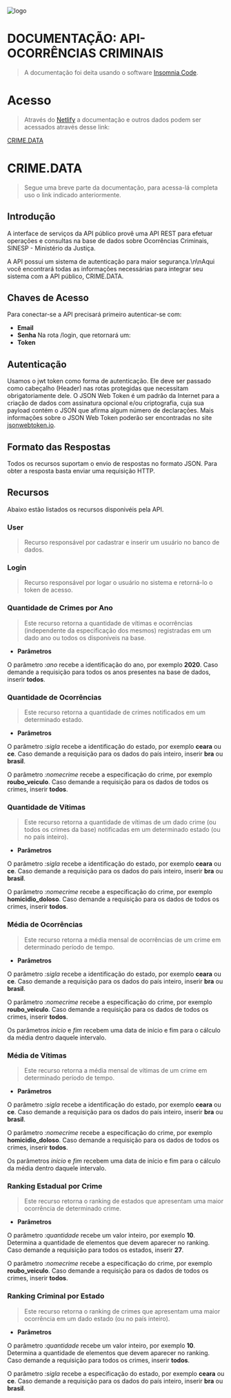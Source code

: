 ![logo](https://user-images.githubusercontent.com/44507419/91507497-616ff400-e8ab-11ea-80e6-c29dfa5da930.png )

# DOCUMENTAÇÃO: API- OCORRÊNCIAS CRIMINAIS
> A documentação foi deita usando o software [Insomnia Code](https://insomnia.rest/).

# Acesso
> Através do [Netlify](https://www.netlify.com/) a documentação e outros dados podem ser acessados através desse link:

[CRIME.DATA](https://crimedata.netlify.app/)

# CRIME.DATA
> Segue uma breve parte da documentação, para acessa-lá completa uso o link indicado anteriormente.

## Introdução

A interface de serviços da API público provê uma API REST para efetuar operações e consultas na base de dados sobre Ocorrências Criminais, SINESP - Ministério da Justiça.

A API possui um sistema de autenticação para maior segurança.\n\nAqui você encontrará todas as informações necessárias para integrar seu sistema com a API público, CRIME.DATA.

## Chaves de Acesso

Para conectar-se a API precisará primeiro autenticar-se com:
* __Email__
* __Senha__
Na rota /login, que retornará um:
* __Token__

## Autenticação

Usamos o jwt token como forma de autenticação. Ele deve ser passado como cabeçalho (Header) nas rotas protegidas que necessitam obrigatoriamente dele.
O JSON Web Token é um padrão da Internet para a criação de dados com assinatura opcional e/ou criptografia, cuja sua payload contém o JSON que afirma algum número de declarações.
Mais informações sobre o JSON Web Token poderão ser encontradas no site [jsonwebtoken.io](https://www.jsonwebtoken.io/).

## Formato das Respostas
Todos os recursos suportam o envio de respostas no formato JSON. Para obter a resposta basta enviar uma requisição HTTP.

## Recursos
Abaixo estão listados os recursos disponivéis pela API.

### User

> Recurso responsável por cadastrar e inserir um usuário no banco de dados.

### Login

> Recurso responsável por logar o usuário no sistema e retorná-lo o token de acesso.

### Quantidade de Crimes por Ano

> Este recurso retorna a quantidade de vítimas e ocorrências (independente da especificação dos mesmos) registradas em um dado ano ou todos os disponíveis na base.

* __Parâmetros__

O parâmetro _:ano_ recebe a identificação do ano, por exemplo **2020**. Caso demande a requisição para todos os anos presentes na base de dados, inserir **todos**.

### Quantidade de Ocorrências

> Este recurso retorna a quantidade de crimes notificados em um determinado estado.

* __Parâmetros__

O parâmetro _:sigla_ recebe a identificação do estado, por exemplo **ceara** ou **ce**. Caso demande a requisição para os dados do país inteiro, inserir **bra** ou **brasil**.

O parâmetro _:nomecrime_ recebe a especificação do crime, por exemplo **roubo_veiculo**. Caso demande a requisição para os dados de todos os crimes, inserir **todos**.

### Quantidade de Vítimas

> Este recurso retorna a quantidade de vítimas de um dado crime (ou todos os crimes da base) notificadas em um determinado estado (ou no país inteiro).  

* __Parâmetros__

O parâmetro _:sigla_ recebe a identificação do estado, por exemplo **ceara** ou **ce**. Caso demande a requisição para os dados do país inteiro, inserir **bra** ou **brasil**.

O parâmetro _:nomecrime_ recebe a especificação do crime, por exemplo **homicidio_doloso**. Caso demande a requisição para os dados de todos os crimes, inserir **todos**.

### Média de Ocorrências

> Este recurso retorna a média mensal de ocorrências de um crime em determinado período de tempo.

* __Parâmetros__

O parâmetro _:sigla_ recebe a identificação do estado, por exemplo **ceara** ou **ce**. Caso demande a requisição para os dados do país inteiro, inserir **bra** ou **brasil**.

O parâmetro _:nomecrime_ recebe a especificação do crime, por exemplo **roubo_veiculo**. Caso demande a requisição para os dados de todos os crimes, inserir **todos**.

Os parâmetros _início_ e _fim_ recebem uma data de início e fim para o cálculo da média dentro daquele intervalo.

### Média de Vítimas

> Este recurso retorna a média mensal de vítimas de um crime em determinado período de tempo.

* __Parâmetros__

O parâmetro _:sigla_ recebe a identificação do estado, por exemplo **ceara** ou **ce**. Caso demande a requisição para os dados do país inteiro, inserir **bra** ou **brasil**.

O parâmetro _:nomecrime_ recebe a especificação do crime, por exemplo **homicidio_doloso**. Caso demande a requisição para os dados de todos os crimes, inserir **todos**.

Os parâmetros _início_ e _fim_ recebem uma data de início e fim para o cálculo da média dentro daquele intervalo.

### Ranking Estadual por Crime

> Este recurso retorna o ranking de estados que apresentam uma maior ocorrência de determinado crime.

* __Parâmetros__

O parâmetro _:quantidade_ recebe um valor inteiro, por exemplo **10**. Determina a quantidade de elementos que devem aparecer no ranking. Caso demande a requisição para todos os estados, inserir **27**.

O parâmetro _:nomecrime_ recebe a especificação do crime, por exemplo **roubo_veiculo**. Caso demande a requisição para os dados de todos os crimes, inserir **todos**.

### Ranking Criminal por Estado
> Este recurso retorna o ranking de crimes que apresentam uma maior ocorrência em um dado estado (ou no país inteiro).

* __Parâmetros__

O parâmetro _:quantidade_ recebe um valor inteiro, por exemplo **10**. Determina a quantidade de elementos que devem aparecer no ranking. Caso demande a requisição para todos os crimes, inserir **todos**.

O parâmetro _:sigla_ recebe a especificação do estado, por exemplo **ceara** ou **ce**.  Caso demande a requisição para os dados do país inteiro, inserir **bra** ou **brasil**.

